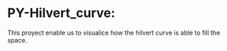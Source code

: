 # PY-Hilvert_curve:

This proyect enable us to visualice how the hilvert curve is able to fill the space.